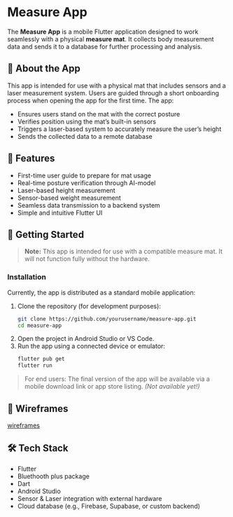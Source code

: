
# Measure App

The **Measure App** is a mobile Flutter application designed to work seamlessly with a physical **measure mat**. It collects body measurement data and sends it to a database for further processing and analysis.

## 📱 About the App

This app is intended for use with a physical mat that includes sensors and a laser measurement system. Users are guided through a short onboarding process when opening the app for the first time. The app:

- Ensures users stand on the mat with the correct posture
- Verifies position using the mat’s built-in sensors
- Triggers a laser-based system to accurately measure the user’s height
- Sends the collected data to a remote database

## 🧭 Features

- First-time user guide to prepare for mat usage
- Real-time posture verification through AI-model
- Laser-based height measurement
- Sensor-based weight measurement
- Seamless data transmission to a backend system
- Simple and intuitive Flutter UI

## 🚀 Getting Started

> **Note:** This app is intended for use with a compatible measure mat. It will not function fully without the hardware.

### Installation

Currently, the app is distributed as a standard mobile application:

1. Clone the repository (for development purposes):
   ```bash
   git clone https://github.com/yourusername/measure-app.git
   cd measure-app
   ```
2. Open the project in Android Studio or VS Code.
3. Run the app using a connected device or emulator:
   ```bash
   flutter pub get
   flutter run
   ```

> For end users: The final version of the app will be available via a mobile download link or app store listing. *(Not available yet!)*

## 📸 Wireframes

[wireframes](https://github.com/user-attachments/assets/55b86d42-cde1-41f3-9ed1-ba8b0f716401)



## 🛠 Tech Stack

- Flutter
- Bluethooth plus package
- Dart
- Android Studio
- Sensor & Laser integration with external hardware
- Cloud database (e.g., Firebase, Supabase, or custom backend)

